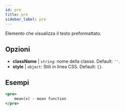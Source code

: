 ```yaml
---
id: pre
title: pre
sidebar_label: pre
---
```


Elemento che visualizza il testo preformattato.

## Opzioni

* __className__ | `string`: nome della classe. Default: `''`.
* __style__ | `object`: Stili in linea CSS. Default: `{}`.


## Esempi

```jsx live
<pre>
    mean(x) - mean function
</pre>
```

